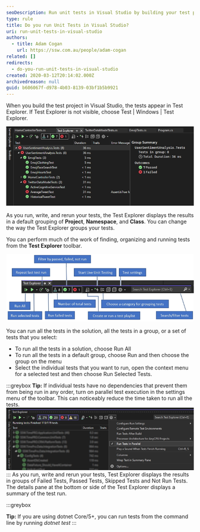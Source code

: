 ```yaml
---
seoDescription: Run unit tests in Visual Studio by building your test project and exploring results in Test Explorer.
type: rule
title: Do you run Unit Tests in Visual Studio?
uri: run-unit-tests-in-visual-studio
authors:
  - title: Adam Cogan
    url: https://ssw.com.au/people/adam-cogan
related: []
redirects:
  - do-you-run-unit-tests-in-visual-studio
created: 2020-03-12T20:14:02.000Z
archivedreason: null
guid: b606067f-d978-4b03-8139-03bf1b5b9921
---
```


When you build the test project in Visual Studio, the tests appear in Test Explorer. If Test Explorer is not visible, choose Test | Windows | Test Explorer.

<!--endintro-->

![Figure: Test Explorer in Visual Studio](vs-test-explorer.jpg "Screenshot of the Test Explorer in Visual Studio")

As you run, write, and rerun your tests, the Test Explorer displays the results in a default grouping of **Project**, **Namespace**, and **Class**. You can change the way the Test Explorer groups your tests.

You can perform much of the work of finding, organizing and running tests from the **Test Explorer** toolbar.

![Figure: Use the Test Explorer toolbar to find, organize and run tests](test-explorer-toolbar.jpg "Screenshot of the Test Explorer toolbar in Visual Studio")

You can run all the tests in the solution, all the tests in a group, or a set of tests that you select:

- To run all the tests in a solution, choose Run All
- To run all the tests in a default group, choose Run and then choose the group on the menu
- Select the individual tests that you want to run, open the context menu for a selected test and then choose Run Selected Tests.

:::greybox
**Tip:** If individual tests have no dependencies that prevent them from being run in any order, turn on parallel test execution in the settings menu of the toolbar. This can noticeably reduce the time taken to run all the tests.
![Figure: turn on "Run Tests In Parallel" to reduce the elapsed time to run all the tests](test-explorer-parallel-runs.jpg "Screenshot of enabling parallel test runs in Visual Studio")
:::
As you run, write and rerun your tests, Test Explorer displays the results in groups of Failed Tests, Passed Tests, Skipped Tests and Not Run Tests. The details pane at the bottom or side of the Test Explorer displays a summary of the test run.

:::greybox

**Tip:** If you are using dotnet Core/5+, you can run tests from the command line by running _dotnet test_
:::
